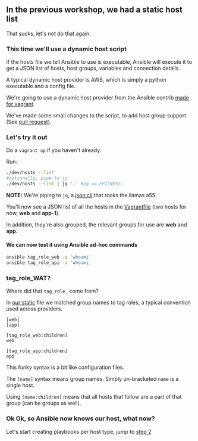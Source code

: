 ## In the previous workshop, we had a static host list

That sucks, let's not do that again.

### This time we'll use a dynamic host script

If the hosts file we tell Ansible to use is executable, Ansible will execute it to get a JSON list of hosts, host groups, variables and connection details.

A typical dynamic host provider is AWS, which is simply a python executable and a config file.

We're going to use a dynamic host provider from the Ansible contrib [made for vagrant](https://github.com/ansible/ansible/raw/devel/contrib/inventory/vagrant.py).

We've made some small changes to the script, to add host group support (See [pull request](https://github.com/ansible/ansible/pull/14235)).

### Let's try it out

Do a `vagrant up` if you haven't already.

Run:

```bash
./dev/hosts --list
#optionally, pipe to jq
./dev/hosts --list | jq '.' #jq == EPICNESS
```

**NOTE:**  We're piping to `jq`, a [json cli](https://stedolan.github.io/jq) that rocks the llamas a55.

You'll now see a JSON list of all the hosts in the [Vagrantfile](../Vagrantfile) (two hosts for now, **web** and **app-1**).

In addition, they're also grouped, the relevant groups for use are **web** and **app**.

#### We can now test it using Ansible ad-hoc commands

```bash
ansible tag_role_web -a 'whoami'
ansible tag_role_api -a 'whoami'
```

### tag_role_WAT?

Where did that `tag_role_` come from?

In [our static](../dev/static) file we matched group names to tag roles, a typical convention used across providers.

```
[web]
[app]

[tag_role_web:children]
web

[tag_role_app:children]
app
```

This funky syntax is a bit like configuration files.

The `[name]` syntax means group names. Simply un-bracketed `name` is a single host.

Using `[name:children]` means that all hosts that follow are a part of that group (can be groups as well).

### Ok Ok, so Ansible now knows our host, what now?

Let's start creating playbooks per host type, jump to [step 2](./2_playbooks_per_host.md)
